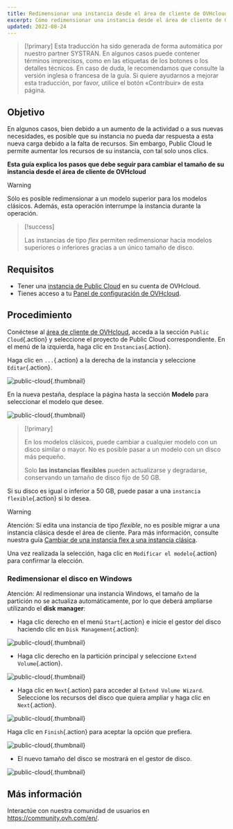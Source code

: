 ```yaml
---
title: Redimensionar una instancia desde el área de cliente de OVHcloud
excerpt: Cómo redimensionar una instancia desde el área de cliente de OVHcloud
updated: 2022-08-24
---
```


> [!primary]
> Esta traducción ha sido generada de forma automática por nuestro partner SYSTRAN. En algunos casos puede contener términos imprecisos, como en las etiquetas de los botones o los detalles técnicos. En caso de duda, le recomendamos que consulte la versión inglesa o francesa de la guía. Si quiere ayudarnos a mejorar esta traducción, por favor, utilice el botón «Contribuir» de esta página.
>

## Objetivo

En algunos casos, bien debido a un aumento de la actividad o a sus nuevas necesidades, es posible que su instancia no pueda dar respuesta a esta nueva carga debido a la falta de recursos. Sin embargo, Public Cloud le permite aumentar los recursos de su instancia, con tal solo unos clics.

**Esta guía explica los pasos que debe seguir para cambiar el tamaño de su instancia desde el área de cliente de OVHcloud**

> [!warning]
>
> Sólo es posible redimensionar a un modelo superior para los modelos clásicos.
> Además, esta operación interrumpe la instancia durante la operación.
> 

> [!success]
>
> Las instancias de tipo *flex* permiten redimensionar hacia modelos superiores o inferiores gracias a un único tamaño de disco.
> 

## Requisitos

- Tener una [instancia de Public Cloud](https://www.ovhcloud.com/es/public-cloud/) en su cuenta de OVHcloud.
- Tienes acceso a tu [Panel de configuración de OVHcloud](https://ca.ovh.com/auth/?action=gotomanager&from=https://www.ovh.com/world/&ovhSubsidiary=ws).

## Procedimiento

Conéctese al [área de cliente de OVHcloud](https://ca.ovh.com/auth/?action=gotomanager&from=https://www.ovh.com/world/&ovhSubsidiary=ws), acceda a la sección `Public Cloud`{.action} y seleccione el proyecto de Public Cloud correspondiente. En el menú de la izquierda, haga clic en `Instancias`{.action}. 

Haga clic en `...`{.action} a la derecha de la instancia y seleccione `Editar`{.action}.

![public-cloud](images/editinstance.png){.thumbnail}

En la nueva pestaña, desplace la página hasta la sección **Modelo** para seleccionar el modelo que desee.

![public-cloud](images/template.png){.thumbnail}

> [!primary]
>
> En los modelos clásicos, puede cambiar a cualquier modelo con un disco similar o mayor. No es posible pasar a un modelo con un disco más pequeño.<br/>
>
> Solo **las instancias flexibles** pueden actualizarse y degradarse, conservando un tamaño de disco fijo de 50 GB.
>

Si su disco es igual o inferior a 50 GB, puede pasar a una `instancia flexible`{.action} si lo desea.

> [!warning]
> Atención: Si edita una instancia de tipo *flexible*, no es posible migrar a una instancia clásica desde el área de cliente. Para más información, consulte nuestra guía [Cambiar de una instancia flex a una instancia clásica](/pages/public_cloud/compute/revert_a_flex_instance).
>

Una vez realizada la selección, haga clic en `Modificar el modelo`{.action} para confirmar la elección.

### Redimensionar el disco en Windows

Atención: Al redimensionar una instancia Windows, el tamaño de la partición no se actualiza automáticamente, por lo que deberá ampliarse utilizando el **disk manager**:

- Haga clic derecho en el menú `Start`{.action} e inicie el gestor del disco haciendo clic en `Disk Management`{.action}:

![public-cloud](images/2980.png){.thumbnail}

- Haga clic derecho en la partición principal y seleccione `Extend Volume`{.action}.

![public-cloud](images/2981a.png){.thumbnail}

- Haga clic en `Next`{.action} para acceder al `Extend Volume Wizard`. Seleccione los recursos del disco que quiera ampliar y haga clic en `Next`{.action}. 

![public-cloud](images/2978a.png){.thumbnail}

Haga clic en `Finish`{.action} para aceptar la opción que prefiera.

![public-cloud](images/wizard2021.png){.thumbnail}

- El nuevo tamaño del disco se mostrará en el gestor de disco.

![public-cloud](images/2979.png){.thumbnail}

## Más información

Interactúe con nuestra comunidad de usuarios en <https://community.ovh.com/en/>.